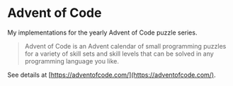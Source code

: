 # Advent of Code

My implementations for the yearly Advent of Code puzzle series.

> Advent of Code is an Advent calendar of small programming puzzles for a variety of skill sets and skill levels that can be solved in any programming language you like.

See details at [https://adventofcode.com/](https://adventofcode.com/).
